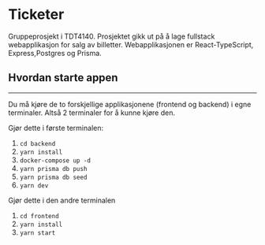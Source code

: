 # Ticketer

Gruppeprosjekt i TDT4140. 
Prosjektet gikk ut på å lage fullstack webapplikasjon for salg av billetter.
Webapplikasjonen er React-TypeScript, Express,Postgres og Prisma.

## Hvordan starte appen
* * *

Du må kjøre de to forskjellige applikasjonene (frontend og backend) i egne terminaler. Altså 2 terminaler for å kunne kjøre den.

Gjør dette i første terminalen:
1. ```cd backend```
2. ```yarn install```
3. ```docker-compose up -d```
4. ```yarn prisma db push```
5. ```yarn prisma db seed```
6. ```yarn dev```

Gjør dette i den andre terminalen
1. ```cd frontend```
2. ```yarn install```
3. ```yarn start```
